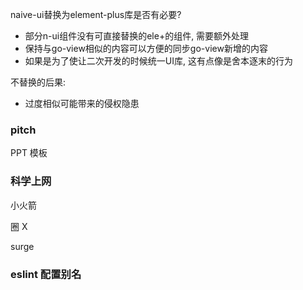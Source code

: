 naive-ui替换为element-plus库是否有必要? 

- 部分n-ui组件没有可直接替换的ele+的组件, 需要额外处理
- 保持与go-view相似的内容可以方便的同步go-view新增的内容
- 如果是为了使让二次开发的时候统一UI库, 这有点像是舍本逐末的行为



不替换的后果:

- 过度相似可能带来的侵权隐患





### pitch

PPT 模板



### 科学上网 

小火箭

圈 X 

surge



### eslint 配置别名


